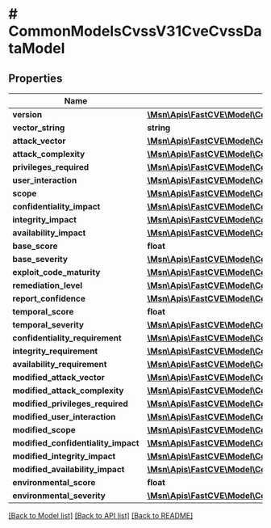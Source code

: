 # # CommonModelsCvssV31CveCvssDataModel

## Properties

Name | Type | Description | Notes
------------ | ------------- | ------------- | -------------
**version** | [**\Msn\Apis\FastCVE\Model\CommonModelsCvssV31Version**](CommonModelsCvssV31Version.md) |  |
**vector_string** | **string** |  |
**attack_vector** | [**\Msn\Apis\FastCVE\Model\CommonModelsCvssV31AttackVectorType**](CommonModelsCvssV31AttackVectorType.md) |  | [optional]
**attack_complexity** | [**\Msn\Apis\FastCVE\Model\CommonModelsCvssV31AttackComplexityType**](CommonModelsCvssV31AttackComplexityType.md) |  | [optional]
**privileges_required** | [**\Msn\Apis\FastCVE\Model\CommonModelsCvssV31PrivilegesRequiredType**](CommonModelsCvssV31PrivilegesRequiredType.md) |  | [optional]
**user_interaction** | [**\Msn\Apis\FastCVE\Model\CommonModelsCvssV31UserInteractionType**](CommonModelsCvssV31UserInteractionType.md) |  | [optional]
**scope** | [**\Msn\Apis\FastCVE\Model\CommonModelsCvssV31ScopeType**](CommonModelsCvssV31ScopeType.md) |  | [optional]
**confidentiality_impact** | [**\Msn\Apis\FastCVE\Model\CommonModelsCvssV31CiaType**](CommonModelsCvssV31CiaType.md) |  | [optional]
**integrity_impact** | [**\Msn\Apis\FastCVE\Model\CommonModelsCvssV31CiaType**](CommonModelsCvssV31CiaType.md) |  | [optional]
**availability_impact** | [**\Msn\Apis\FastCVE\Model\CommonModelsCvssV31CiaType**](CommonModelsCvssV31CiaType.md) |  | [optional]
**base_score** | **float** |  |
**base_severity** | [**\Msn\Apis\FastCVE\Model\CommonModelsCvssV31SeverityType**](CommonModelsCvssV31SeverityType.md) |  |
**exploit_code_maturity** | [**\Msn\Apis\FastCVE\Model\CommonModelsCvssV31ExploitCodeMaturityType**](CommonModelsCvssV31ExploitCodeMaturityType.md) |  | [optional]
**remediation_level** | [**\Msn\Apis\FastCVE\Model\CommonModelsCvssV31RemediationLevelType**](CommonModelsCvssV31RemediationLevelType.md) |  | [optional]
**report_confidence** | [**\Msn\Apis\FastCVE\Model\CommonModelsCvssV31ConfidenceType**](CommonModelsCvssV31ConfidenceType.md) |  | [optional]
**temporal_score** | **float** |  | [optional]
**temporal_severity** | [**\Msn\Apis\FastCVE\Model\CommonModelsCvssV31SeverityType**](CommonModelsCvssV31SeverityType.md) |  | [optional]
**confidentiality_requirement** | [**\Msn\Apis\FastCVE\Model\CommonModelsCvssV31CiaRequirementType**](CommonModelsCvssV31CiaRequirementType.md) |  | [optional]
**integrity_requirement** | [**\Msn\Apis\FastCVE\Model\CommonModelsCvssV31CiaRequirementType**](CommonModelsCvssV31CiaRequirementType.md) |  | [optional]
**availability_requirement** | [**\Msn\Apis\FastCVE\Model\CommonModelsCvssV31CiaRequirementType**](CommonModelsCvssV31CiaRequirementType.md) |  | [optional]
**modified_attack_vector** | [**\Msn\Apis\FastCVE\Model\CommonModelsCvssV31ModifiedAttackVectorType**](CommonModelsCvssV31ModifiedAttackVectorType.md) |  | [optional]
**modified_attack_complexity** | [**\Msn\Apis\FastCVE\Model\CommonModelsCvssV31ModifiedAttackComplexityType**](CommonModelsCvssV31ModifiedAttackComplexityType.md) |  | [optional]
**modified_privileges_required** | [**\Msn\Apis\FastCVE\Model\CommonModelsCvssV31ModifiedPrivilegesRequiredType**](CommonModelsCvssV31ModifiedPrivilegesRequiredType.md) |  | [optional]
**modified_user_interaction** | [**\Msn\Apis\FastCVE\Model\CommonModelsCvssV31ModifiedUserInteractionType**](CommonModelsCvssV31ModifiedUserInteractionType.md) |  | [optional]
**modified_scope** | [**\Msn\Apis\FastCVE\Model\CommonModelsCvssV31ModifiedScopeType**](CommonModelsCvssV31ModifiedScopeType.md) |  | [optional]
**modified_confidentiality_impact** | [**\Msn\Apis\FastCVE\Model\CommonModelsCvssV31ModifiedCiaType**](CommonModelsCvssV31ModifiedCiaType.md) |  | [optional]
**modified_integrity_impact** | [**\Msn\Apis\FastCVE\Model\CommonModelsCvssV31ModifiedCiaType**](CommonModelsCvssV31ModifiedCiaType.md) |  | [optional]
**modified_availability_impact** | [**\Msn\Apis\FastCVE\Model\CommonModelsCvssV31ModifiedCiaType**](CommonModelsCvssV31ModifiedCiaType.md) |  | [optional]
**environmental_score** | **float** |  | [optional]
**environmental_severity** | [**\Msn\Apis\FastCVE\Model\CommonModelsCvssV31SeverityType**](CommonModelsCvssV31SeverityType.md) |  | [optional]

[[Back to Model list]](../../README.md#models) [[Back to API list]](../../README.md#endpoints) [[Back to README]](../../README.md)
